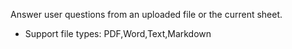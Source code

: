 Answer user questions from an uploaded file or the current sheet.

- Support file types: PDF,Word,Text,Markdown
